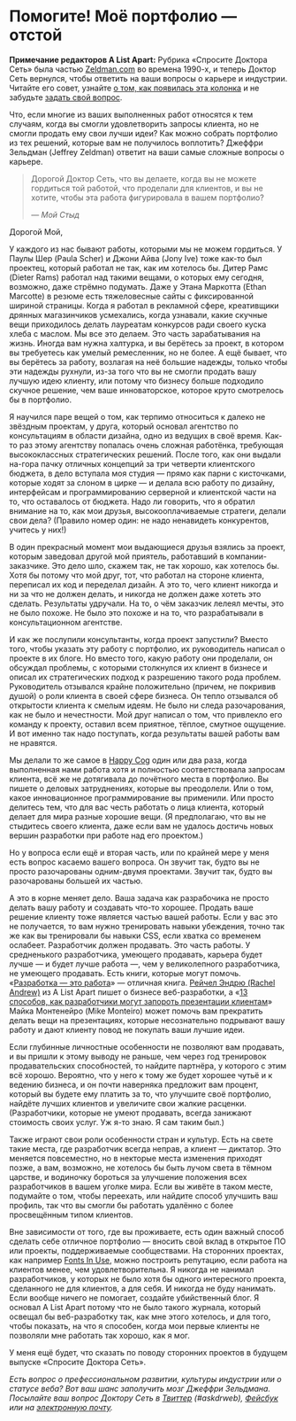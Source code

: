 # Помогите! Моё портфолио — отстой

**Примечание редакторов A List Apart:** Рубрика «Спросите Доктора Сеть» была
частью [Zeldman.com][1] во времена 1990-х, и теперь Доктор Сеть вернулся,
чтобы ответить на ваши вопросы о карьере и индустрии. Читайте его совет,
узнайте [о том, как появилась эта колонка][2] и не забудьте
[задать свой вопрос][3].

Что, если многие из ваших выполненных работ относятся к тем случаям, когда вы
смогли удовлетворить запросы клиента, но не смогли продать ему свои лучши идеи?
Как можно собрать портфолио из тех решений, которые вам не получилось
воплотить? Джеффри Зельдман (Jeffrey Zeldman) ответит на ваши самые сложные
вопросы о карьере.

> Дорогой Доктор Сеть, что вы делаете, когда вы не можете гордиться той работой,
> что проделали для клиентов, и вы не хотите, чтобы эта работа фигурировала
> в вашем портфолио?
>
> — *Мой Стыд*

Дорогой Мой,

У каждого из нас бывают работы, которыми мы не можем гордиться. У Паулы Шер
(Paula Scher) и Джони Айва (Jony Ive) тоже как-то был проектец, который работал
не так, как им хотелось бы. Дитер Рамс (Dieter Rams) работал над такими вещами,
о которых ему сегодня, возможно, даже стрёмно подумать. Даже у Этана
Маркотта (Ethan Marcotte) в резюме есть тяжеловесные сайты с фиксированной
шириной страницы.
Когда я работал в рекламной сфере, креативщики дрянных магазинчиков усмехались,
когда узнавали, какие скучные вещи приходилось делать лауреатам конкурсов ради
своего куска хлеба с маслом.
Мы все это делаем. Это часть зарабатывания на жизнь. Иногда вам нужна халтурка,
и вы берётесь за проект, в котором вы требуетесь как умелый ремесленник, но не
более. А ещё бывает, что вы берётесь за работу, возлагая на неё большие надежды,
только чтобы эти надежды рухнули, из-за того что вы не смогли продать вашу
лучшую идею клиенту, или потому что бизнесу больше подходило скучное решение,
чем ваше инноваторское, которое круто смотрелось бы в портфолио.

Я научился паре вещей о том, как терпимо относиться к далеко не звёздным
проектам, у друга, который основал агентство по консультациям в области дизайна,
одно из ведущих в своё время. Как-то раз этому агентству попалась очень сложная
работёнка, требующая высококлассных стратегических решений. После того, как они
выдали на-гора пачку отличных концепций за три четверти клиентского бюджета,
в дело вступала моя студия — прямо как парни с кисточками, которые ходят за
слоном в цирке — и делала всю работу по дизайну, интерфейсам и программированию
серверной и клиентской части на то, что оставалось от бюджета. Надо ли говорить,
что я обратил внимание на то, как мои друзья, высокооплачиваемые стратеги,
делали свои дела? (Правило номер один: не надо ненавидеть конкурентов, учитесь
у них!)

В один прекрасный момент мои выдающиеся друзья взялись за проект, которым
заведовал другой мой приятель, работавший в компании-заказчике. Это дело шло,
скажем так, не так хорошо, как хотелось бы. Хотя бы потому что мой друг, тот,
что работал на стороне клиента, переписал их код и переделал дизайн. А это то,
чего клиент никогда и ни за что не должен делать, и никогда не должен даже
хотеть это сделать. Результаты удручали. На то, о чём заказчик лелеял мечты,
это не было похоже. Не было это похоже и на то, что разрабатывали в
консультационном агентстве.

И как же послупили консультанты, когда проект запустили? Вместо того, чтобы
указать эту работу с портфолио, их руководитель написал о проекте в их блоге.
Но вместо того, какую работу они проделали, он обсуждал проблемы, с которыми
столкнулся их клиент в бизнесе и описал их стратегических подход к разрешению
такого рода проблем. Руководитель отзывался крайне положительно
(причем, не покривив душой) о роли клиента в своей сфере бизнеса. Он тепло
отзывался об открытости клиента к смелым идеям. Не было ни следа разочарования,
как не было и нечестности. Мой друг написал о том, что привлекло его команду
к проекту, оставил всем приятное, тёплое, смутное ощущение. И вот именно так
надо поступать, когда результаты вашей работы вам не нравятся.

Мы делали то же самое в [Happy Cog][4] один или два раза, когда выполненная нами
работа хотя и полностью соответствовала запросам клиента, всё же не дотягивала
до почётного места в портфолио. Вы пишете о деловых затруднениях, которые вы
преодолели. Или о том, какое инновационное программирование вы применили. Или
просто делитесь тем, что для вас честь работать о лица клиента, который делает
для мира разные хорошие вещи. (Я предполагаю, что вы не стыдитесь своего
клиента, даже если вам не удалось достичь новых вершин разработки при работе
над его проектом.)

Но у вопроса если ещё и вторая часть, или по крайней мере у меня есть вопрос
касаемо вашего вопроса. Он звучит так, будто вы не просто разочарованы
одним-двумя проектами. Звучит так, будто вы разочарованы большей их частью.

А это в корне меняет дело. Ваша задача как разрабочика не просто делать вашу
работу и создавать что-то хорошее. Продать ваше решение клиенту тоже является
частью вашей работы. Если у вас это не получается, то вам нужно тренировать
навыки убеждения, точно так же как вы тренировали бы навыки CSS, если хватка со
временем ослабеет. Разработчик должен продавать. Это часть работы. У
средненького разработчика, умеющего продавать, карьера будет лучше — и будет
лучше работа —, чем у великолепного разработчика, не умеющего продавать.
Есть книги, которые могут помочь. «[Разработка — это работа][5]» — отличная
книга. [Рейчел Эндрю (Rachel Andrew)][6] из A List Apart пишет о бизнесе
веб-разработки, а
«[13 способов, как разработчики могут запороть презентации клиентам][7]»
Майка Монтенейро (Mike Monteiro) может помочь вам прекратить делать вещи на
презентациях, которые несознательно подрывают вашу работу и дают клиенту повод
не покупать ваши лучшие идеи.

Если глубинные личностные особенности не позволяют вам продавать, и вы пришли
к этому выводу не раньше, чем через год тренировок продавательских
способностей, то найдите партнёра, у которого с этим всё хорошо. Вероятно, что
у него к тому же будет хорошее чутьё и к ведению бизнеса, и он почти наверняка
предложит вам процент, который вы будете ему платить за то, что улучшите
своё портфолио, найдёте лучших клиентов и увеличите свои жалкие расценки.
(Разработчики, которые не умеют продавать, всегда занижают стоимость своих
услуг. Уж я-то знаю. Я сам таким был.)

Также играют свои роли особенности стран и культур. Есть на свете такие места,
где разработчик всегда неправ, а клиент — диктатор. Это меняется повсеместно,
но в некторые места изменения приходят позже, а вам, возможно, не хотелось бы
быть лучом света в тёмном царстве, и водиночку бороться за улучшение положения
всех разработчиков в вашем уголке мира. Если вы живёте в таком месте, подумайте
о том, чтобы переехать, или найдите способ улучшить ваш профиль, так что вы
смогли бы работать удалённо с более просвещённым типом клиентов.

Вне зависимости от того, где вы проживаете, есть один важный способ сделать
себе отличное портфолио — вносить свой вклад в открытое ПО или проекты,
поддерживаемые сообществами. На сторонних проектах, как например
[Fonts In Use][8], можно построить репутацию, если работа на клиентов менее, чем
удовлетворительна. Я никогда не нанимал разработчиков, у которых не было хотя бы
одного интересного проекта, сделанного не для клиентов, а для себя. И никогда не
буду нанимать. Если вообще ничего не помогает, создайте убийственный блог.
Я основал A List Apart потому что не было такого журнала, который освещал бы
веб-разработку так, как мне этого хотелось, и для того, чтобы показать, на что
я способен, когда мои первые клиенты не позволяли мне работать так хорошо, как
я мог.

У меня ещё будет, что сказать по поводу сторонних проектов в будущем выпуске
«Спросите Доктора Сеть».

*Есть вопрос о префессиональном развитии, культуры индустрии или о статусе
веба? Вот ваш шанс заполучить мозг Джеффри Зельдмана. Посылайте ваш вопрос
Доктору Сеть в [Твиттер][9] (#askdrweb), [Фейсбук][10] или на
[электронную почту][11].*

 [1]: http://www.zeldman.com
 [2]: http://alistapart.com/column/doctor-is-in
 [3]: http://alistapart.com/column/help-my-portfolio-sucks#submit
 [4]: http://happycog.com/
 [5]: http://www.abookapart.com/products/design-is-a-job
 [6]: http://alistapart.com/author/rachelandrew

 [7]: https://medium.com/@monteiro/13-ways-designers-screw-up-client-presentations-51aaee11e28c
 [8]: http://fontsinuse.com/
 [9]: https://twitter.com/alistapart
 [10]: https://www.facebook.com/alistapart?ref_type=bookmark
 [11]: mailto:contact@alistapart.com?subject=Ask%20Dr.%20Web